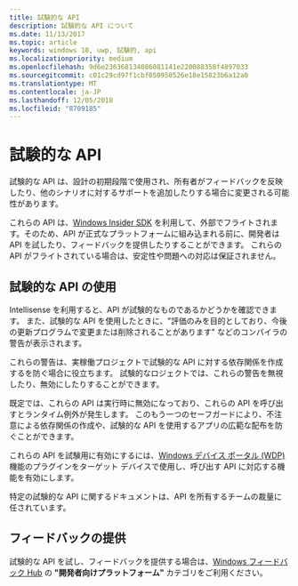 ```yaml
---
title: 試験的な API
description: 試験的な API について
ms.date: 11/13/2017
ms.topic: article
keywords: windows 10, uwp, 試験的, api
ms.localizationpriority: medium
ms.openlocfilehash: 9d6e236368134086081141e220088358f4897033
ms.sourcegitcommit: c01c29cd97f1cbf050950526e18e15823b6a12a0
ms.translationtype: MT
ms.contentlocale: ja-JP
ms.lasthandoff: 12/05/2018
ms.locfileid: "8709185"
---
```

# <a name="experimental-apis"></a>試験的な API

試験的な API は、設計の初期段階で使用され、所有者がフィードバックを反映したり、他のシナリオに対するサポートを追加したりする場合に変更される可能性があります。

これらの API は、[Windows Insider SDK](https://www.microsoft.com/en-us/software-download/windowsinsiderpreviewSDK) を利用して、外部でフライトされます。そのため、API が正式なプラットフォームに組み込まれる前に、開発者は API を試したり、フィードバックを提供したりすることができます。 これらの API がフライトされている場合は、安定性や問題への対応は保証されません。

## <a name="consuming-experimental-apis"></a>試験的な API の使用
Intellisense を利用すると、API が試験的なものであるかどうかを確認できます。 また、試験的な API を使用したときに、"評価のみを目的としており、今後の更新プログラムで変更または削除されることがあります" などのコンパイラの警告が表示されます。

これらの警告は、実稼働プロジェクトで試験的な API に対する依存関係を作成するを防ぐ場合に役立ちます。 試験的なロジェクトでは、これらの警告を無視したり、無効にしたりすることができます。

既定では、これらの API は実行時に無効になっており、これらの API を呼び出すとランタイム例外が発生します。 このもう一つのセーフガードにより、不注意による依存関係の作成や、試験的な API を使用するアプリの広範な配布を防ぐことができます。

これらの API を試験用に有効にするには、[Windows デバイス ポータル (WDP)](https://docs.microsoft.com/en-us/windows/uwp/debug-test-perf/device-portal) 機能のプラグインをターゲット デバイスで使用し、呼び出す API に対応する機能を有効にします。

特定の試験的な API に関するドキュメントは、API を所有するチームの裁量に任されています。

## <a name="providing-feedback"></a>フィードバックの提供

試験的な API を試し、フィードバックを提供する場合は、[Windows フィードバック Hub](https://support.microsoft.com/en-us/help/4021566/windows-10-send-feedback-to-microsoft-with-feedback-hub-app) の **"開発者向けプラットフォーム"** カテゴリをご利用ください。